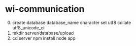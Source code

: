 # wi-communication
0.  create database database_name character set utf8 collate utf8_unicode_ci
1.  mkdir server/database/upload
2.  cd server
    npm install
    node app
